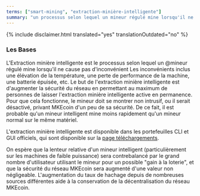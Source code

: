 ```yaml
---
terms: ["smart-mining", "extraction-minière-intelligente"]
summary: "un processus selon lequel un mineur régulé mine lorsqu'il ne cause pas d'inconvénient"
---
```


{% include disclaimer.html translated="yes" translationOutdated="no" %}
### Les Bases

L'Extraction minière intelligente est le processus selon lequel un @mineur régulé mine lorsqu'il ne cause pas d'inconvénient
Les inconvénients inclus une élévation de la température, une perte de performance de la machine, une batterie épuisée, etc. Le but de l'extraction minière intelligente est d'augmenter la sécurité du réseau en permettant au maximum de personnes de laisser l'extraction minière intelligente active en permanence. Pour que cela fonctionne, le mineur doit se montrer non intrusif, ou il serait désactivé, privant MKEcoin d'un peu de sa sécurité. De ce fait, il est probable qu'un mineur intelligent mine moins rapidement qu'un mineur normal sur le même matériel.

L'extraction minière intelligente est disponible dans les portefeuilles CLI et GUI officiels, qui sont disponible sur la [page téléchargements](/downloads/).

On espère que la lenteur relative d'un mineur intelligent (particulièrement sur les machines de faible puissance) sera contrebalancé par le grand nombre d'utilisateur utilisant le mineur pour un possible "gain à la loterie", et que la sécurité du réseau MKEcoin sera augmenté d'une valeur non négligeable. L'augmentation du taux de hachage depuis de nombreuses sources différentes aide à la conservation de la décentralisation du réseau MKEcoin.
